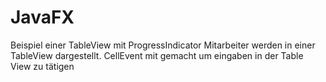 # JavaFX
Beispiel einer TableView mit ProgressIndicator
Mitarbeiter werden in einer TableView dargestellt.
CellEvent mit gemacht um eingaben in der Table View zu tätigen
